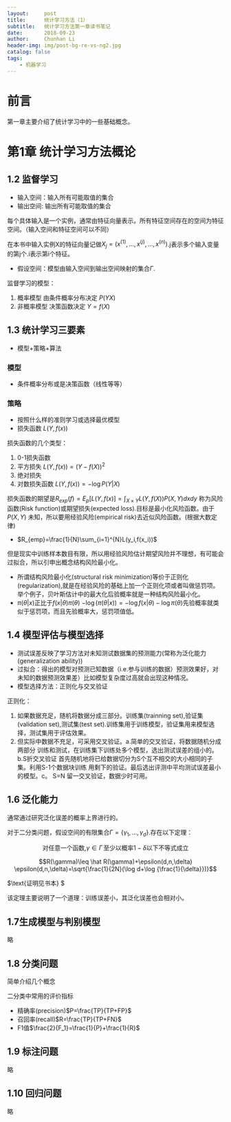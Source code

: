 ```yaml
---
layout:     post
title:      统计学习方法（1）
subtitle:   统计学习方法第一章读书笔记
date:       2018-09-23
author:     Chunhan Li
header-img: img/post-bg-re-vs-ng2.jpg
catalog: false
tags:
    - 机器学习
---
```


# 前言
第一章主要介绍了统计学习中的一些基础概念。
# 第1章 统计学习方法概论
## 1.2 监督学习
- 输入空间：输入所有可能取值的集合
- 输出空间: 输出所有可能取值的集合

每个具体输入是一个实例，通常由特征向量表示。所有特征空间存在的空间为特征空间。（输入空间和特征空间可以不同）

在本书中输入实例X的特征向量记做$X_{j}=(x^{(1)},\dots,x^{(j)},\dots,x^{(n)})$.j表示多个输入变量的第j个.i表示第i个特征。
- 假设空间：模型由输入空间到输出空间映射的集合$\Gamma$.

监督学习的模型：
1. 概率模型 由条件概率分布决定 $P(YX)$
2. 非概率模型 决策函数决定 $Y=f(X)$
## 1.3 统计学习三要素
- 模型+策略+算法
### 模型
- 条件概率分布或是决策函数（线性等等）
### 策略
- 按照什么样的准则学习或选择最优模型
- 损失函数 $L(Y,f(x))$

损失函数的几个类型：
1. 0-1损失函数
2. 平方损失 $L(Y,f(x))=(Y-f(X))^2$
3. 绝对损失
4. 对数损失函数 $L(Y,f(x))=-\log P(Y|X)$

损失函数的期望是$R_{exp}(f)=E_p[L(Y,f(x)]=\int_{X \times Y}L(Y,f(X))P(X,Y)d xd y$ 称为风险函数(Risk function)或期望损失(expected loss).目标是最小化风险函数。由于 $P(X,Y)$ 未知，所以要用经验风险(empirical risk)去近似风险函数。(根据大数定律)
- $R_{emp}=\frac{1}{N}\sum_{i=1}^{N}L(y_i,f(x_i))$

但是现实中训练样本数目有限，所以用经验风险估计期望风险并不理想，有可能会过拟合，所以引申出概念结构风险最小化。
- 所谓结构风险最小化(structural risk minimization)等价于正则化(regularization),就是在经验风险的基础上加一个正则化项或者叫做惩罚项。举个例子，贝叶斯估计中的最大化后验概率就是一种结构风险最小化。
- $\pi(\theta|x)\text{正比于}f(x|\theta)\pi(\theta)$
$-\log(\pi(\theta|x))=-\log f(x|\theta)-\log \pi(\theta)$先验概率就类似于惩罚项，而且先验概率大，惩罚项值低。

## 1.4 模型评估与模型选择
- 测试误差反映了学习方法对未知测试数据集的预测能力(常称为泛化能力(generalization ability))
- 过拟合：得出的模型对预测已知数据（i.e.参与训练的数据）预测效果好，对未知的数据预测效果差）比如模型复杂度过高就会出现这种情况。
- 模型选择方法：正则化与交叉验证

正则化：
1. 如果数据充足，随机将数据分成三部分。训练集(trainning set),验证集(validation set),测试集(test set).训练集用于训练模型，验证集用来模型选择，测试集用于评估效果。
2. 但实际中数据不充足，可采用交叉验证。a.简单的交叉验证，将数据随机分成两部分 训练和测试，在训练集下训练处多个模型，选出测试误差的组小的。b.S折交叉验证 首先随机地将已给数据切分为S个互不相交的大小相同的子集。利用S-1个数据块训练 用剩下的验证。最后选出评测中平均测试误差最小的模型。c。 S=N 留一交叉验证，数据少时可用。

## 1.6 泛化能力

通常通过研究泛化误差的概率上界进行的。

对于二分类问题，假设空间的有限集合$\Gamma=\{\gamma_1,\dots,\gamma_d\}$.存在以下定理：

$$ \text{对任意一个函数,}\gamma \in \Gamma\,\text{至少以概率}1- \delta\text{以下不等式成立}$$

$$R(\gamma)\leq \hat R(\gamma)+\epsilon(d,n,\delta)  \epsilon(d,n,\delta)=\sqrt{\frac{1}{2N}(\log d+\log {\frac{1}{\delta}})}$$

$\text{证明见书本} $

该定理主要说明了一个道理：训练误差小，其泛化误差也会相对小。

## 1.7生成模型与判别模型
略

## 1.8 分类问题
简单介绍几个概念

二分类中常用的评价指标
- 精确率(precision)$P=\frac{TP}{TP+FP}$
- 召回率(recall)$R=\frac{TP}{TP+FN}$
- F1值$\frac{2}{F_1}=\frac{1}{P}+\frac{1}{R}$

## 1.9 标注问题

略
## 1.10 回归问题

略


